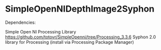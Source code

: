 # SimpleOpenNIDepthImage2Syphon

Dependencies:

Simple Open NI Processing Library https://github.com/totovr/SimpleOpenni/tree/Processing_3.3.6 
Syphon 2.0 library for Processing (install via Processing Package Manager)
